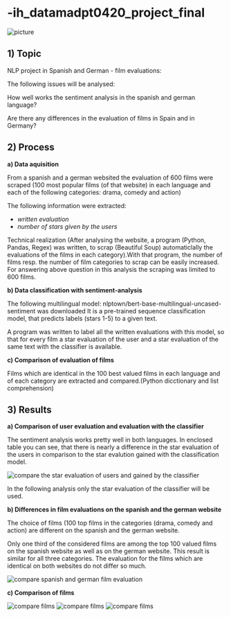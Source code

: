 # -ih_datamadpt0420_project_final

![picture](./charts/filmklappe-1078813_640.png)

## 1) Topic

NLP project in Spanish and German - film evaluations:

The following issues will be analysed:

How well works the sentiment analysis in the spanish and german language?

Are there any differences in the evaluation of films in Spain and in Germany?


## 2) Process

**a) Data aquisition**

From a spanish and a german websited the evaluation of 600 films were scraped (100 most popular films (of that website) in each language and each of the following categories: drama, comedy and action)

The following information were extracted:

* _written evaluation_
* _number of stars given by the users_ 

Technical realization (After analysing the website, a program (Python, Pandas, Regex) was written, to scrap (Beautiful Soup) automaticlally the evaluations of the films in each category).With that program, the number of films resp. the number of film categories to scrap can be easily increased. For answering above question in this analysis the scraping was limited to 600 films. 

**b) Data classification with sentiment-analysis**

The following multilingual model:  nlptown/bert-base-multilingual-uncased-sentiment was downloaded 
It is a pre-trained sequence classification model, that predicts labels (stars 1-5) to a given text. 

A program was written to label all the written evaluations with this model, so that for every film a star evaluation of the user and a star evaluation of the same
text with the classifier is available. 

**c) Comparison of evaluation of films**

Films which are identical in the 100 best valued films in each language and of each category are extracted and compared.(Python dicctionary and list comprehension)

## 3) Results

**a) Comparison of user evaluation and evaluation with the classifier**

The sentiment analysis works pretty well in both languages. In enclosed table you can see, that there is nearly a difference in the star evaluation of the users 
in comparison to the star evalution gained with the classification model. 

![compare the star evaluation of users and gained by the classifier](./charts/table_classifier_user_comparison.png)


In the following analysis only the star evaluation of the classifier will be used. 

**b) Differences in film evaluations on the spanish and the german website**

The choice of films (100 top films in the categories (drama, comedy and action) are different on the spanish and the german website. 

Only one third of the considered films are among the top 100 valued films on the spanish website as well as on the german website. This result is similar for
all three categories. The evaluation for the films which are identical on both websites do not differ so much. 


![compare spanish and german film evaluation](./charts/table_comparison_of_spanish_and_german_film_evaluations.png)

**c) Comparison of films**

![compare films](./charts/drama_evaluation_sp_ge.png)
![compare films](./charts/comedy_evaluation_sp_ge.png)
![compare films](./charts/action_evaluation_sp_ge.png)


